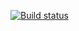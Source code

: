 [![Build status](https://ci.appveyor.com/api/projects/status/4h98jt1swcm4mv3r?svg=true)](https://ci.appveyor.com/project/ns-morozova/react-component)
